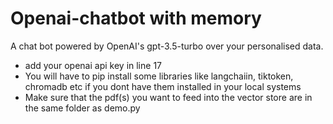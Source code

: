 # Openai-chatbot with memory
A chat bot powered by OpenAI's gpt-3.5-turbo over your personalised data.

- add your openai api key in line 17
- You will have to pip install some libraries like langchaiin, tiktoken, chromadb etc if you dont have them installed in your local systems
- Make sure that the pdf(s) you want to feed into the vector store are in the same folder as demo.py
